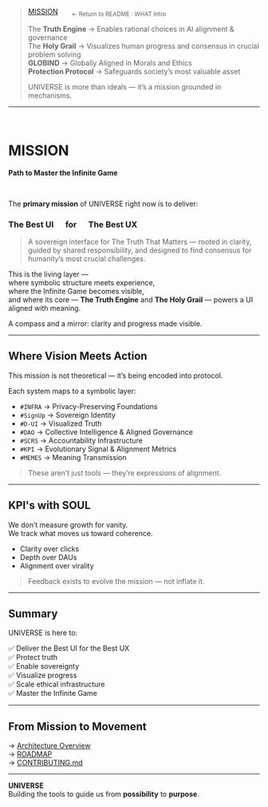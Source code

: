 > [MISSION](../README.md#mission--the-what) &nbsp;&nbsp;&nbsp;&nbsp;&nbsp; <sub>← Return to README : WHAT Intro</sub>  
>  
> The **Truth Engine** → Enables rational choices in AI alignment & governance  
> The **Holy Grail** → Visualizes human progress and consensus in crucial problem solving  
> **GLOBIND** → Globally Aligned in Morals and Ethics  
> **Protection Protocol** → Safeguards society’s most valuable asset  
>  
> UNIVERSE is more than ideals — it’s a mission grounded in mechanisms.

---

<br>

# MISSION  
**Path to Master the Infinite Game**

<br>

The **primary mission** of UNIVERSE right now is to deliver:

### **The Best UI &nbsp;&nbsp;&nbsp;&nbsp;&nbsp;for &nbsp;&nbsp;&nbsp;&nbsp;&nbsp;The Best UX**

>A sovereign interface for The Truth That Matters — rooted in clarity, guided by shared responsibility, and designed to find consensus for humanity’s most crucial challenges.


This is the living layer —  
where symbolic structure meets experience,  
where the Infinite Game becomes visible,  
and where its core — **The Truth Engine** and **The Holy Grail** — powers a UI aligned with meaning.

A compass and a mirror: clarity and progress made visible.

---

## Where Vision Meets Action

This mission is not theoretical — it’s being encoded into protocol.

Each system maps to a symbolic layer:

- `#INFRA` → Privacy-Preserving Foundations  
- `#SignUp` → Sovereign Identity  
- `#D-UI` → Visualized Truth  
- `#DAO` → Collective Intelligence & Aligned Governance  
- `#SCRS` → Accountability Infrastructure  
- `#KPI` → Evolutionary Signal & Alignment Metrics  
- `#MEMES` → Meaning Transmission  

> These aren’t just tools — they’re expressions of alignment.

---

## KPI's with SOUL

We don’t measure growth for vanity.  
We track what moves us toward coherence.

- Clarity over clicks  
- Depth over DAUs  
- Alignment over virality

> Feedback exists to evolve the mission — not inflate it.

---

## Summary

UNIVERSE is here to:

✅ Deliver the Best UI for the Best UX  
✅ Protect truth  
✅ Enable sovereignty  
✅ Visualize progress  
✅ Scale ethical infrastructure  
✅ Master the Infinite Game

---

## From Mission to Movement

→ [Architecture Overview](D-ARCHITECTURE-OVERVIEW.md)  
→ [ROADMAP](ROADMAP.md)  
→ [CONTRIBUTING.md](CONTRIBUTING.md)

---

**UNIVERSE**  
Building the tools to guide us from **possibility** to **purpose**.
